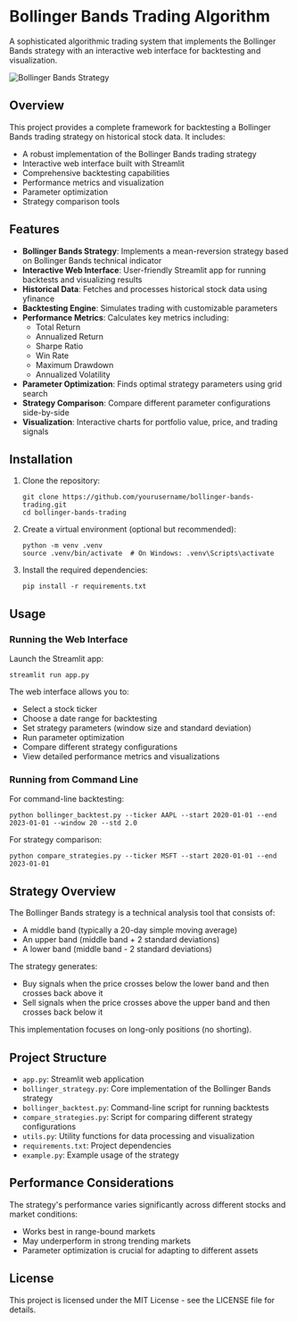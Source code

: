 # Bollinger Bands Trading Algorithm

A sophisticated algorithmic trading system that implements the Bollinger Bands strategy with an interactive web interface for backtesting and visualization.

![Bollinger Bands Strategy](https://upload.wikimedia.org/wikipedia/commons/thumb/e/ea/Bollinger_Bands.svg/1200px-Bollinger_Bands.svg.png)

## Overview

This project provides a complete framework for backtesting a Bollinger Bands trading strategy on historical stock data. It includes:

- A robust implementation of the Bollinger Bands trading strategy
- Interactive web interface built with Streamlit
- Comprehensive backtesting capabilities
- Performance metrics and visualization
- Parameter optimization
- Strategy comparison tools

## Features

- **Bollinger Bands Strategy**: Implements a mean-reversion strategy based on Bollinger Bands technical indicator
- **Interactive Web Interface**: User-friendly Streamlit app for running backtests and visualizing results
- **Historical Data**: Fetches and processes historical stock data using yfinance
- **Backtesting Engine**: Simulates trading with customizable parameters
- **Performance Metrics**: Calculates key metrics including:
  - Total Return
  - Annualized Return
  - Sharpe Ratio
  - Win Rate
  - Maximum Drawdown
  - Annualized Volatility
- **Parameter Optimization**: Finds optimal strategy parameters using grid search
- **Strategy Comparison**: Compare different parameter configurations side-by-side
- **Visualization**: Interactive charts for portfolio value, price, and trading signals

## Installation

1. Clone the repository:
   ```
   git clone https://github.com/yourusername/bollinger-bands-trading.git
   cd bollinger-bands-trading
   ```

2. Create a virtual environment (optional but recommended):
   ```
   python -m venv .venv
   source .venv/bin/activate  # On Windows: .venv\Scripts\activate
   ```

3. Install the required dependencies:
   ```
   pip install -r requirements.txt
   ```

## Usage

### Running the Web Interface

Launch the Streamlit app:
```
streamlit run app.py
```

The web interface allows you to:
- Select a stock ticker
- Choose a date range for backtesting
- Set strategy parameters (window size and standard deviation)
- Run parameter optimization
- Compare different strategy configurations
- View detailed performance metrics and visualizations

### Running from Command Line

For command-line backtesting:
```
python bollinger_backtest.py --ticker AAPL --start 2020-01-01 --end 2023-01-01 --window 20 --std 2.0
```

For strategy comparison:
```
python compare_strategies.py --ticker MSFT --start 2020-01-01 --end 2023-01-01
```

## Strategy Overview

The Bollinger Bands strategy is a technical analysis tool that consists of:
- A middle band (typically a 20-day simple moving average)
- An upper band (middle band + 2 standard deviations)
- A lower band (middle band - 2 standard deviations)

The strategy generates:
- Buy signals when the price crosses below the lower band and then crosses back above it
- Sell signals when the price crosses above the upper band and then crosses back below it

This implementation focuses on long-only positions (no shorting).

## Project Structure

- `app.py`: Streamlit web application
- `bollinger_strategy.py`: Core implementation of the Bollinger Bands strategy
- `bollinger_backtest.py`: Command-line script for running backtests
- `compare_strategies.py`: Script for comparing different strategy configurations
- `utils.py`: Utility functions for data processing and visualization
- `requirements.txt`: Project dependencies
- `example.py`: Example usage of the strategy

## Performance Considerations

The strategy's performance varies significantly across different stocks and market conditions:
- Works best in range-bound markets
- May underperform in strong trending markets
- Parameter optimization is crucial for adapting to different assets

## License

This project is licensed under the MIT License - see the LICENSE file for details.
